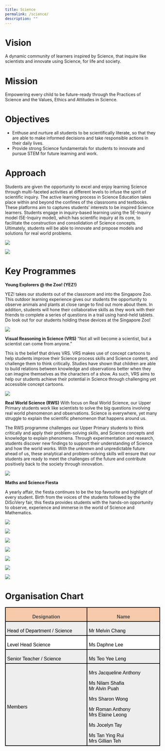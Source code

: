 ```yaml
---
title: Science
permalink: /science/
description: ""
---
```

# Vision
A dynamic community of learners inspired by Science, that inquire like scientists and innovate using Science, for life and society.

# Mission
Empowering every child to be future-ready through the Practices of Science and the Values, Ethics and Attitudes in Science.

# Objectives
* Enthuse and nurture all students to be scientifically literate, so that they are able to make informed decisions and take responsible actions in their daily lives.
* Provide strong Science fundamentals for students to innovate and pursue STEM for future learning and work.

# Approach
Students are given the opportunity to excel and enjoy learning Science through multi-faceted activities at different levels to infuse the spirit of scientific inquiry. The active learning process in Science Education takes place within and beyond the confines of the classrooms and textbooks. These platforms aim to captures students’ interests to be inspired Science learners. Students engage in inquiry-based learning using the 5E-Inquiry model (5E-Inquiry model), which has scientific inquiry at its core, to facilitate the construction and consolidation of Science concepts. Ultimately, students will be able to innovate and propose models and solutions for real world problems.

![](/images/Science/Picture2.png)

![](/images/Science/Picture3.png)

# Key Programmes
**Young Explorers @ the Zoo! (YEZ!)**

YEZ! takes our students out of the classroom and into the Singapore Zoo. This outdoor learning experience gives our students the opportunity to observe animals and plants at close range to find out more about them. In addition, students will hone their collaborative skills as they work with their friends to complete a series of questions in a trail using hand-held tablets. Do look out for our students holding these devices at the Singapore Zoo!

![](/images/Science/YEZ.jpg)

**Visual Reasoning in Science (VRS)**
“Not all will become a scientist, but a scientist can come from anyone.”

This is the belief that drives VRS. VRS makes use of concept cartoons to help students improve their Science process skills and Science content, and challenge them to think critically. Studies have shown that children are able to build relations between knowledge and observations better when they can imagine themselves as the characters of a show. As such, VRS aims to help our students achieve their potential in Science through challenging yet accessible concept cartoons.

![](/images/Science/reasoning.jpg)

**Real World Science (RWS)**
With focus on Real World Science, our Upper Primary students work like scientists to solve the big questions involving real world phenomenon and observations. Science is everywhere, yet many struggle to explain the scientific phenomenon that happens around us.

The RWS programme challenges our Upper Primary students to think critically and apply their problem-solving skills, and Science concepts and knowledge to explain phenomena. Through experimentation and research, students discover new findings to support their understanding of Science and how the world works. With the unknown and unpredictable future ahead of us, these analytical and problem-solving skills will ensure that our students are ready to meet the challenges of the future and contribute positively back to the society through innovation.

![](/images/Science/science.jpg)

**Maths and Science Fiesta**

A yearly affair, the fiesta continues to be the top favourite and highlight of every student. Birth from the voices of the students followed by the DiSciVery fair, this fiesta provides students with the hands-on opportunity to observe, experience and immerse in the world of Science and Mathematics.

![](/images/Science/IMG_3325-1536x1024.jpg)

![](/images/Science/IMG_3337-1536x1024.jpg)

![](/images/Science/IMG_3345-1536x1024.jpg)

![](/images/Science/IMG_3359-1536x1024.jpg)

![](/images/Science/IMG_3380-1536x1024.jpg)

![](/images/Science/IMG_3387-1536x1024.jpg)

![](/images/Science/IMG_3391-1536x1024.jpg)

# Organisation Chart
 <table style="width:383.4pt;margin-left:-.15pt;background:white;border-collapse:collapse;
 border:none;mso-border-alt:solid windowtext 1.5pt;mso-yfti-tbllook:1184;
 mso-border-insideh:1.5pt solid windowtext;mso-border-insidev:1.5pt solid windowtext" width="511" cellpadding="0" cellspacing="0" border="1" class="MsoNormalTable"><tbody><tr style="mso-yfti-irow:0;mso-yfti-firstrow:yes;height:9.5pt"><td style="width:203.3pt;border:solid windowtext 1.5pt;
  background:#F7CAAC;mso-background-themecolor:accent2;mso-background-themetint:
  102;padding:3.75pt 3.75pt 3.75pt 3.75pt;height:9.5pt" valign="top" width="271"><p style="margin-bottom:0in;text-align:center;
  line-height:normal" align="center" class="MsoNormal"><b><span style="font-size:12.0pt;font-family:&quot;Arial&quot;,sans-serif;
  mso-fareast-font-family:&quot;Times New Roman&quot;;color:#484848">Designation</span></b><span style="font-size:12.0pt;font-family:&quot;Arial&quot;,sans-serif;mso-fareast-font-family:
  &quot;Times New Roman&quot;;color:black"></span></p></td><td style="width:180.1pt;border:solid windowtext 1.5pt;
  border-left:none;mso-border-left-alt:solid windowtext 1.5pt;background:#F7CAAC;
  mso-background-themecolor:accent2;mso-background-themetint:102;padding:3.75pt 3.75pt 3.75pt 3.75pt;
  height:9.5pt" valign="top" width="240"><p style="margin-bottom:0in;text-align:center;
  line-height:normal" align="center" class="MsoNormal"><b><span style="font-size:12.0pt;font-family:&quot;Arial&quot;,sans-serif;
  mso-fareast-font-family:&quot;Times New Roman&quot;;color:#484848">Name</span></b><span style="font-size:12.0pt;font-family:&quot;Arial&quot;,sans-serif;mso-fareast-font-family:
  &quot;Times New Roman&quot;;color:black"></span></p></td></tr><tr style="mso-yfti-irow:1;height:19.2pt"><td style="width:203.3pt;border:solid windowtext 1.5pt;border-top:
  none;mso-border-top-alt:solid windowtext 1.5pt;background:#EEEEEE;padding:
  3.75pt 3.75pt 3.75pt 3.75pt;height:19.2pt" width="271"><p style="margin-bottom:0in;line-height:normal" class="MsoNormal"><span style="font-size:12.0pt;font-family:&quot;Arial&quot;,sans-serif;mso-fareast-font-family:
  &quot;Times New Roman&quot;;color:black">Head of Department / Science</span></p></td><td style="width:180.1pt;border-top:none;border-left:none;
  border-bottom:solid windowtext 1.5pt;border-right:solid windowtext 1.5pt;
  mso-border-top-alt:solid windowtext 1.5pt;mso-border-left-alt:solid windowtext 1.5pt;
  background:#EEEEEE;padding:3.75pt 3.75pt 3.75pt 3.75pt;height:19.2pt" width="240"><p style="margin-bottom:0in;line-height:normal" class="MsoNormal"><span style="font-size:12.0pt;font-family:&quot;Arial&quot;,sans-serif;mso-fareast-font-family:
  &quot;Times New Roman&quot;;color:black">Mr Melvin Chang</span></p></td></tr><tr style="mso-yfti-irow:2;height:9.2pt"><td style="width:203.3pt;border:solid windowtext 1.5pt;border-top:
  none;mso-border-top-alt:solid windowtext 1.5pt;padding:3.75pt 3.75pt 3.75pt 3.75pt;
  height:9.2pt" width="271"><p style="margin-bottom:0in;line-height:normal" class="MsoNormal"><span style="font-size:12.0pt;font-family:&quot;Arial&quot;,sans-serif;mso-fareast-font-family:
  &quot;Times New Roman&quot;;color:black">Level Head Science</span></p></td><td style="width:180.1pt;border-top:none;border-left:none;
  border-bottom:solid windowtext 1.5pt;border-right:solid windowtext 1.5pt;
  mso-border-top-alt:solid windowtext 1.5pt;mso-border-left-alt:solid windowtext 1.5pt;
  padding:3.75pt 3.75pt 3.75pt 3.75pt;height:9.2pt" width="240"><p style="margin-bottom:0in;line-height:normal" class="MsoNormal"><span style="font-size:12.0pt;font-family:&quot;Arial&quot;,sans-serif;mso-fareast-font-family:
  &quot;Times New Roman&quot;;color:black">Ms Daphne Lee</span></p></td></tr><tr style="mso-yfti-irow:3;height:9.2pt"><td style="width:203.3pt;border:solid windowtext 1.5pt;border-top:
  none;mso-border-top-alt:solid windowtext 1.5pt;background:#EEEEEE;padding:
  3.75pt 3.75pt 3.75pt 3.75pt;height:9.2pt" width="271"><p style="margin-bottom:0in;line-height:normal" class="MsoNormal"><span style="font-size:12.0pt;font-family:&quot;Arial&quot;,sans-serif;mso-fareast-font-family:
  &quot;Times New Roman&quot;;color:black">Senior Teacher / Science</span></p></td><td style="width:180.1pt;border-top:none;border-left:none;
  border-bottom:solid windowtext 1.5pt;border-right:solid windowtext 1.5pt;
  mso-border-top-alt:solid windowtext 1.5pt;mso-border-left-alt:solid windowtext 1.5pt;
  background:#EEEEEE;padding:3.75pt 3.75pt 3.75pt 3.75pt;height:9.2pt" width="240"><p style="margin-bottom:0in;line-height:normal" class="MsoNormal"><span style="font-size:12.0pt;font-family:&quot;Arial&quot;,sans-serif;mso-fareast-font-family:
  &quot;Times New Roman&quot;;color:black">Ms Teo Yee Leng</span></p></td></tr><tr style="mso-yfti-irow:4;mso-yfti-lastrow:yes;height:9.2pt"><td style="width:203.3pt;border:solid windowtext 1.5pt;border-top:
  none;mso-border-top-alt:solid windowtext 1.5pt;background:#EEEEEE;padding:
  3.75pt 3.75pt 3.75pt 3.75pt;height:9.2pt" width="271"><p style="margin-bottom:0in;line-height:normal" class="MsoNormal"><span style="font-size:12.0pt;font-family:&quot;Arial&quot;,sans-serif;mso-fareast-font-family:
  &quot;Times New Roman&quot;;color:black">Members</span></p></td><td style="width:180.1pt;border-top:none;border-left:none;
  border-bottom:solid windowtext 1.5pt;border-right:solid windowtext 1.5pt;
  mso-border-top-alt:solid windowtext 1.5pt;mso-border-left-alt:solid windowtext 1.5pt;
  background:#EEEEEE;padding:3.75pt 3.75pt 3.75pt 3.75pt;height:9.2pt" width="240"><p style="margin-bottom:0in;line-height:normal" class="MsoNormal"><span style="font-size:12.0pt;font-family:&quot;Arial&quot;,sans-serif;mso-fareast-font-family:
  &quot;Times New Roman&quot;;color:black">Mrs Jacqueline Anthony</span></p><p style="margin-bottom:0in;line-height:normal" class="MsoNormal"><span style="font-size:12.0pt;font-family:&quot;Arial&quot;,sans-serif;mso-fareast-font-family:
  &quot;Times New Roman&quot;;color:black">Ms Nilam Shafia<br>Mr Alvin Puah</span></p><p style="margin-bottom:0in;line-height:normal" class="MsoNormal"><span style="font-size:12.0pt;font-family:&quot;Arial&quot;,sans-serif;mso-fareast-font-family:
  &quot;Times New Roman&quot;;color:black">Mrs Sharon Wong</span></p><p style="margin-bottom:0in;line-height:normal" class="MsoNormal"><span style="font-size:12.0pt;font-family:&quot;Arial&quot;,sans-serif;mso-fareast-font-family:
  &quot;Times New Roman&quot;;color:black">Mr Roman Anthony<br>Mrs Elaine Leong</span></p><p style="margin-bottom:0in;line-height:normal" class="MsoNormal"><span style="font-size:12.0pt;font-family:&quot;Arial&quot;,sans-serif;mso-fareast-font-family:
  &quot;Times New Roman&quot;;color:black">Ms Jocelyn Tay</span></p><p style="margin-bottom:0in;line-height:normal" class="MsoNormal"><span style="font-size:12.0pt;font-family:&quot;Arial&quot;,sans-serif;mso-fareast-font-family:
  &quot;Times New Roman&quot;;color:black">Ms Tan Ying Rui<br>Mrs Gillian Teh</span></p></td></tr></tbody></table>